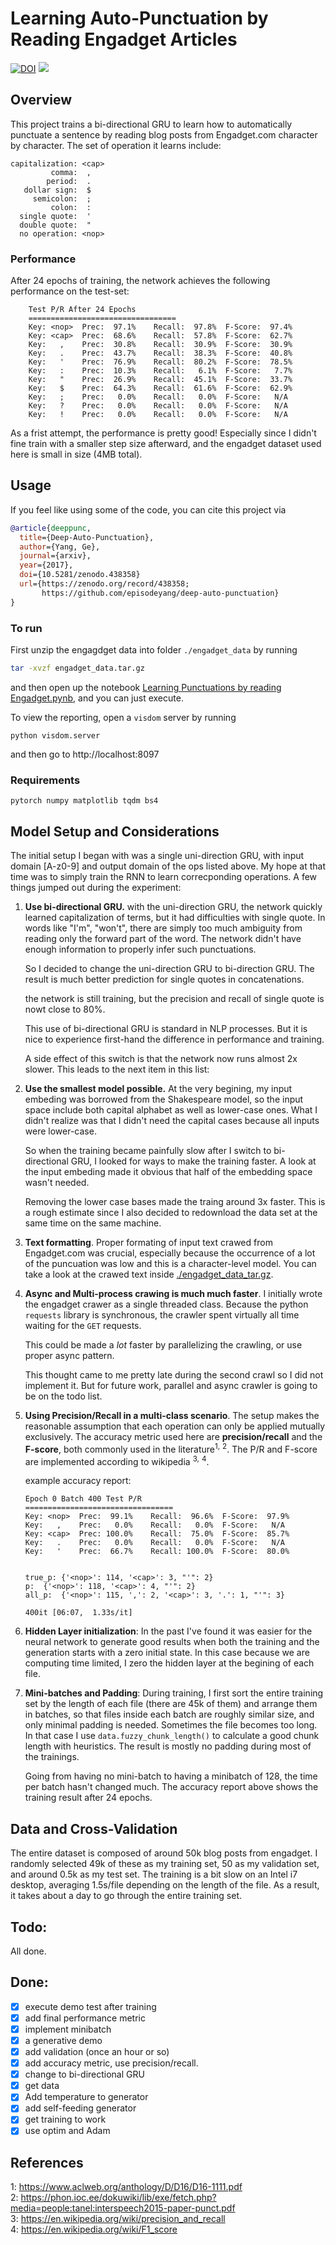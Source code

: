 # Learning Auto-Punctuation by Reading Engadget Articles 

[![DOI](https://zenodo.org/badge/86387963.svg)](https://zenodo.org/badge/latestdoi/86387963) [![](https://img.shields.io/badge/link_on-GitHub-brightgreen.svg?style=flat-square)](https://github.com/episodeyang/deep-auto-punctuation#learning-auto-punctuation-by-reading-engadget-articles)

## Overview

This project trains a bi-directional GRU to learn how to automatically punctuate a sentence by reading blog posts from Engadget.com character by character. The set of operation it learns include:

```
capitalization: <cap>
         comma:  ,
        period:  .
   dollar sign:  $
     semicolon:  ;
         colon:  :
  single quote:  '
  double quote:  "
  no operation: <nop>
```

### Performance


After 24 epochs of training, the network achieves the following performance on the test-set:

```
    Test P/R After 24 Epochs 
    =================================
    Key: <nop>	Prec:  97.1%	Recall:  97.8%	F-Score:  97.4%
    Key: <cap>	Prec:  68.6%	Recall:  57.8%	F-Score:  62.7%
    Key:   ,	Prec:  30.8%	Recall:  30.9%	F-Score:  30.9%
    Key:   .	Prec:  43.7%	Recall:  38.3%	F-Score:  40.8%
    Key:   '	Prec:  76.9%	Recall:  80.2%	F-Score:  78.5%
    Key:   :	Prec:  10.3%	Recall:   6.1%	F-Score:   7.7%
    Key:   "	Prec:  26.9%	Recall:  45.1%	F-Score:  33.7%
    Key:   $	Prec:  64.3%	Recall:  61.6%	F-Score:  62.9%
    Key:   ;	Prec:   0.0%	Recall:   0.0%	F-Score:   N/A
    Key:   ?	Prec:   0.0%	Recall:   0.0%	F-Score:   N/A
    Key:   !	Prec:   0.0%	Recall:   0.0%	F-Score:   N/A
```
As a frist attempt, the performance is pretty good! Especially since I didn't fine train with a smaller step size afterward, and the engadget dataset used here is small in size (4MB total).
   

## Usage

If you feel like using some of the code, you can cite this project via

```bib
@article{deeppunc,
  title={Deep-Auto-Punctuation},
  author={Yang, Ge},
  journal={arxiv},
  year={2017},
  doi={10.5281/zenodo.438358}
  url={https://zenodo.org/record/438358;
       https://github.com/episodeyang/deep-auto-punctuation}
}
```

### To run

First unzip the engagdget data into folder `./engadget_data` by running
```sh
tar -xvzf engadget_data.tar.gz
```

and then open up the notebook [Learning Punctuations by reading Engadget.pynb](Learning%20Punctuations%20by%20reading%20Engadget.ipynb#Learning-Auto-Punctuation-by-Reading-Engadget-Articles), and you can just execute.


To view the reporting, open a `visdom` server by running
```
python visdom.server
```
and then go to http://localhost:8097


### Requirements

```
pytorch numpy matplotlib tqdm bs4
```

## Model Setup and Considerations

The initial setup I began with was a single uni-direction GRU, with input domain [A-z0-9] and output domain of the ops listed above. My hope at that time was to simply train the RNN to learn correcponding operations. A few things jumped out during the experiment:

1. **Use bi-directional GRU.** with the uni-direction GRU, the network quickly learned capitalization of terms, but it had difficulties with single quote. In words like "I'm", "won't", there are simply too much ambiguity from reading only the forward part of the word. The network didn't have enough information to properly infer such punctuations.
    
    So I decided to change the uni-direction GRU to bi-direction GRU. The result is much better prediction for single quotes in concatenations.

    the network is still training, but the precision and recall of single quote is nowt close to 80%.
    
    This use of bi-directional GRU is standard in NLP processes. But it is nice to experience first-hand the difference in performance and training.
    
    A side effect of this switch is that the network now runs almost 2x slower. This leads to the next item in this list:
2. **Use the smallest model possible.** At the very begining, my input embeding was borrowed from the Shakespeare model, so the input space include both capital alphabet as well as lower-case ones. What I didn't realize was that I didn't need the capital cases because all inputs were lower-case. 
    
    So when the training became painfully slow after I switch to bi-directional GRU, I looked for ways to make the training faster. A look at the input embeding made it obvious that half of the embedding space wasn't needed. 

    Removing the lower case bases made the traing around 3x faster. This is a rough estimate since I also decided to redownload the data set at the same time on the same machine.
    
3. **Text formatting**. Proper formating of input text crawed from Engadget.com was crucial, especially because the occurrence of a lot of the puncuation was low and this is a character-level model. You can take a look at the crawed text inside [./engadget_data_tar.gz](./engadget_data_tar.gz). 

4. **Async and Multi-process crawing is much much faster**. I initially wrote the engadget crawer as a single threaded class. Because the python `requests` library is synchronous, the crawler spent virtually all time waiting for the `GET` requests.
    
    This could be made a *lot* faster by parallelizing the crawling, or use proper async pattern. 

    This thought came to me pretty late during the second crawl so I did not implement it. But for future work, parallel and async crawler is going to be on the todo list.

5. **Using Precision/Recall in a multi-class scenario**. The setup makes the reasonable assumption that each operation can only be applied mutually exclusively. The accuracy metric used here are **precision/recall** and the **F-score**, both commonly used in the literature<sup>1,</sup> <sup>2</sup>. The P/R and F-score are implemented according to wikipedia <sup>3,</sup> <sup>4</sup>.
    
    example accuracy report:
    
    ```
    Epoch 0 Batch 400 Test P/R
    =================================
    Key: <nop>	Prec:  99.1%	Recall:  96.6%	F-Score:  97.9%
    Key:   ,	Prec:   0.0%	Recall:   0.0%	F-Score:   N/A
    Key: <cap>	Prec: 100.0%	Recall:  75.0%	F-Score:  85.7%
    Key:   .	Prec:   0.0%	Recall:   0.0%	F-Score:   N/A
    Key:   '	Prec:  66.7%	Recall: 100.0%	F-Score:  80.0%


    true_p:	{'<nop>': 114, '<cap>': 3, "'": 2}
    p:	{'<nop>': 118, '<cap>': 4, "'": 2}
    all_p:	{'<nop>': 115, ',': 2, '<cap>': 3, '.': 1, "'": 3}
    
    400it [06:07,  1.33s/it]
    ```
    
6. **Hidden Layer initialization**: In the past I've found it was easier for the neural network to generate good results when both the training and the generation starts with a zero initial state. In this case because we are computing time limited, I zero the hidden layer at the begining of each file.

7. **Mini-batches and Padding**: During training, I first sort the entire training set by the length of each file (there are 45k of them) and arrange them in batches, so that files inside each batch are roughly similar size, and only minimal padding is needed. Sometimes the file becomes too long. In that case I use `data.fuzzy_chunk_length()` to calculate a good chunk length with heuristics. The result is mostly no padding during most of the trainings.
    
    Going from having no mini-batch to having a minibatch of 128, the time per batch hasn't changed much. The accuracy report above shows the training result after 24 epochs.


## Data and Cross-Validation

The entire dataset is composed of around 50k blog posts from engadget. I randomly selected 49k of these as my training set, 50 as my validation set, and around 0.5k as my test set. The training is a bit slow on an Intel i7 desktop, averaging 1.5s/file depending on the length of the file. As a result, it takes about a day to go through the entire training set.

## Todo:
All done.

## Done:
- [x] execute demo test after training
- [x] add final performance metric
- [x] implement minibatch
- [x] a generative demo
- [x] add validation (once an hour or so)
- [x] add accuracy metric, use precision/recall.
- [x] change to bi-directional GRU
- [x] get data
- [x] Add temperature to generator
- [x] add self-feeding generator
- [x] get training to work
- [x] use optim and Adam

## References
1: https://www.aclweb.org/anthology/D/D16/D16-1111.pdf  
2: https://phon.ioc.ee/dokuwiki/lib/exe/fetch.php?media=people:tanel:interspeech2015-paper-punct.pdf  
3: https://en.wikipedia.org/wiki/precision_and_recall  
4: https://en.wikipedia.org/wiki/F1_score  
